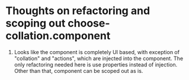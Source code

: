 Thoughts on refactoring and scoping out choose-collation.component
==================================================================

1. Looks like the component is completely UI based, with exception of 
"collation" and "actions", which are injected into the
component. The only refactoring needed here is use properties instead of injection.
Other than that, component can be scoped out as is.
